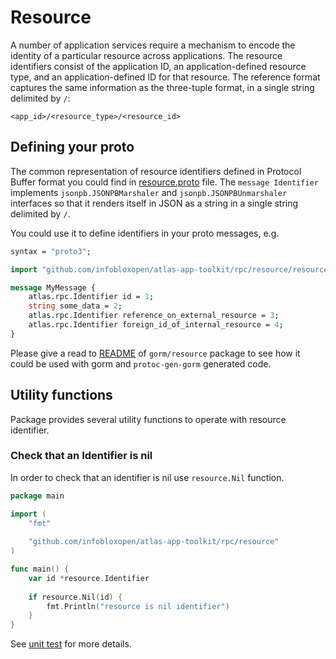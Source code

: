# Resource

A number of application services require a mechanism to encode the identity of a particular resource across applications.
The resource identifiers consist of the application ID, an application-defined resource type, and an application-defined ID for that resource.
The reference format captures the same information as the three-tuple format, in a single string delimited by `/`:

```
<app_id>/<resource_type>/<resource_id>
```

## Defining your proto

The common representation of resource identifiers defined in Protocol Buffer format
you could find in [resource.proto](resource.proto) file.
The `message Identifier` implements `jsonpb.JSONPBMarshaler` and `jsonpb.JSONPBUnmarshaler`
interfaces so that it renders itself in JSON as a string in a single string delimited by `/`.

You could use it to define identifiers in your proto messages, e.g.

```proto
syntax = "proto3";

import "github.com/infobloxopen/atlas-app-toolkit/rpc/resource/resource.proto";

message MyMessage {
    atlas.rpc.Identifier id = 1;
    string some_data = 2;
    atlas.rpc.Identifier reference_on_external_resource = 3;
    atlas.rpc.Identifier foreign_id_of_internal_resource = 4;
}
```

Please give a read to [README](../../gorm/resource/README.md) of `gorm/resource`
package to see how it could be used with gorm and `protoc-gen-gorm` generated code. 

## Utility functions

Package provides several utility functions to operate with resource identifier.

### Check that an Identifier is nil

In order to check that an identifier is nil use `resource.Nil` function.

```go
package main

import (
	"fmt"
	
	"github.com/infobloxopen/atlas-app-toolkit/rpc/resource"
)

func main() {
    var id *resource.Identifier
	
    if resource.Nil(id) {
    	fmt.Println("resource is nil identifier")
    }
}
```

See [unit test](nil_test.go) for more details.
